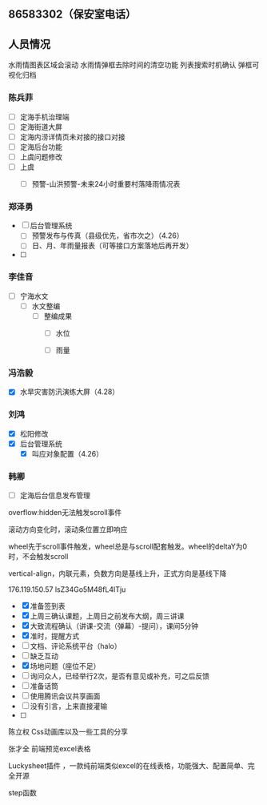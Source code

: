 
## 86583302（保安室电话）

## 人员情况

水雨情图表区域会滚动
水雨情弹框去除时间的清空功能
列表搜索时机确认
弹框可视化归档


### 陈兵菲

- [ ] 定海手机治理端
- [ ] 定海街道大屏
- [ ] 定海内涝详情页未对接的接口对接
- [ ] 定海后台功能
- [ ] 上虞问题修改
- [ ] 上虞
	- [ ] 预警-山洪预警-未来24小时重要村落降雨情况表


### 郑泽勇

- [ ] 后台管理系统
	- [ ] 预警发布与传真（县级优先，省市次之）（4.26）
	- [ ] 日、月、年雨量报表（可等接口方案落地后再开发）
- [ ] 


### 李佳音

- [ ] 宁海水文
	- [ ] 水文整编
		- [ ] 整编成果
			- [ ] 水位
			- [ ] 雨量


### 冯浩毅

- [x] 水旱灾害防汛演练大屏（4.28）

### 刘鸿

- [x] 松阳修改
- [x]  后台管理系统
	- [x] 叫应对象配置（4.26）

### 韩卿

- [ ] 定海后台信息发布管理




overflow:hidden无法触发scroll事件

滚动方向变化时，滚动条位置立即响应

wheel先于scroll事件触发，wheel总是与scroll配套触发。wheel的deltaY为0时，不会触发scroll


vertical-align，内联元素，负数方向是基线上升，正式方向是基线下降

176.119.150.57
lsZ34Go5M48fL4ITju




- [x] 准备签到表
- [x] 上周三确认课题，上周日之前发布大纲，周三讲课
- [x] 大致流程确认（讲课-交流（弹幕）-提问），课间5分钟
- [x] 准时，提醒方式
- [ ] 文档、评论系统平台（halo）
- [ ] 缺乏互动
- [x] 场地问题（座位不足）
- [ ] 询问众人，已经举行2次，是否有意见或补充，可之后反馈
- [ ] 准备话筒
- [ ] 使用腾讯会议共享画面
- [ ] 没有引言，上来直接灌输
- [ ] 

陈立权
Css动画库以及一些工具的分享

张才全
前端预览excel表格

Luckysheet插件 ，一款纯前端类似excel的在线表格，功能强大、配置简单、完全开源

step函数